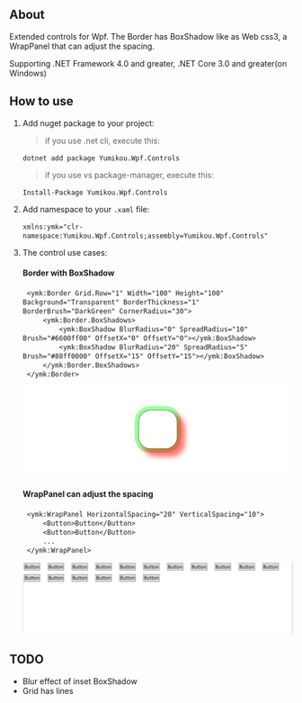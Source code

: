 ﻿## About 
<p>
Extended controls for Wpf. The Border has BoxShadow like as Web css3, a WrapPanel that can adjust the spacing.
</p>

<p>
Supporting .NET Framework 4.0 and greater, .NET Core 3.0 and greater(on Windows)
</p>

## How to use
1. Add nuget package to your project:
    > if you use .net cli, execute this:
    ```shell
    dotnet add package Yumikou.Wpf.Controls
    ```
    > if you use vs package-manager, execute this:
    ```shell
    Install-Package Yumikou.Wpf.Controls
    ```
2. Add namespace to your  `.xaml` file:
   ```xaml
   xmlns:ymk="clr-namespace:Yumikou.Wpf.Controls;assembly=Yumikou.Wpf.Controls"
   ```
3. The control use cases:
   #### Border with BoxShadow
   ```xaml
    <ymk:Border Grid.Row="1" Width="100" Height="100" Background="Transparent" BorderThickness="1" BorderBrush="DarkGreen" CornerRadius="30">
        <ymk:Border.BoxShadows>
            <ymk:BoxShadow BlurRadius="0" SpreadRadius="10" Brush="#6600ff00" OffsetX="0" OffsetY="0"></ymk:BoxShadow>
            <ymk:BoxShadow BlurRadius="20" SpreadRadius="5" Brush="#88ff0000" OffsetX="15" OffsetY="15"></ymk:BoxShadow>
        </ymk:Border.BoxShadows>
    </ymk:Border>
   ```
   <img alt="Border with BoxShadow" src="./docs/Border.png" />

   #### WrapPanel can adjust the spacing
   ```xaml
    <ymk:WrapPanel HorizontalSpacing="20" VerticalSpacing="10">
        <Button>Button</Button>
        <Button>Button</Button>
        ...
    </ymk:WrapPanel>
   ```
   <img alt="WrapPanel can adjust the spacing" src="./docs/WrapPanel.png">

## TODO
   - Blur effect of inset BoxShadow
   - Grid has lines